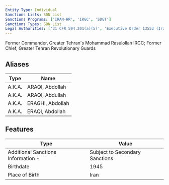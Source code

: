 ```yaml
---
Entity Type: Individual
Sanctions Lists: SDN List
Sanctions Programs: ['IRAN-HR', 'IRGC', 'SDGT']
Sanctions Types: SDN List
Legal Authorities: ['31 CFR 594.201(a)(5)', 'Executive Order 13553 (Iran)']
---
```

Former Commander, Greater Tehran's Mohammad Rasulollah IRGC; Former Chief, Greater Tehran Revolutionary Guards

## Aliases
| Type  | Name      | 
|-------|-----------|
| A.K.A. | ARAQI, Abdollah |
| A.K.A. | ARAQI, Abdullah |
| A.K.A. | ERAGHI, Abdollah |
| A.K.A. | ERAQI, Abdollah |

## Features
| Type  | Value      |
|-------|------------|
| Additional Sanctions Information - | Subject to Secondary Sanctions |
| Birthdate | 1945 |
| Place of Birth | Iran |
